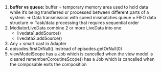 1. **buffer vs queue:**
buffer = temporary memory area used to hold data while it’s being transferred or processed
between different parts of a system.
=> Data transmission with speed mismatches
queue = FIFO data structure
=> Task/data processing that requires sequential order
2. MediatorLiveData
combine 2 or more LiveData into one
    - livedata1.addSource()
    - livedata2.addSource()
3. Any + smart cast in Adapter
4. episodes.firstOrNull() instread of episodes.getOrNull(0)
5. viewModelScope has a Job which is cancelled when the view model is cleared
rememberCoroutineScope() has a Job which is cancelled when the composable exits the composition